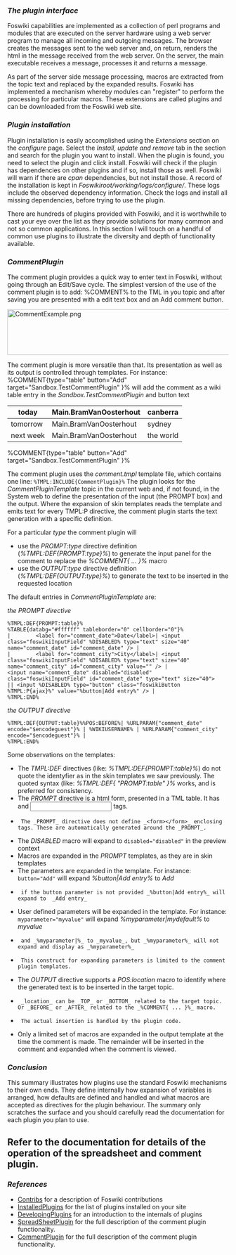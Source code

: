 ### _The plugin interface_
Foswiki capabilities are implemented as a collection of perl programs and modules that are executed on the server hardware
using a web server program to manage all incoming and outgoing messages.
The browser creates the messages sent to the web server and, on return, renders the html in the message received from the web server.
On the server, the main executable receives a message, processes it and returns a message. 

As part of the server side message processing, macros are extracted from the topic text and replaced by the expanded results.
Foswiki has implemented a mechanism whereby modules can "register" to perform the processing for particular macros.
These extensions are called plugins and can be downloaded from the Foswiki web site.

### _Plugin installation_
Plugin installation is easily accomplished using the _Extensions_ section on the _configure_ page.
Select the _Install, update and remove_ tab   in the section and search for the plugin you want to install.
When the plugin is found, you need to select the plugin and click install.
Foswiki will check if the plugin has dependencies on other plugins and if so, install those as well.
Foswiki will warn if there are _cpan_ dependencies, but not install those.
A record of the installation is kept in _Foswikiroot/working/logs/configure/_.
These logs include the observed dependency information. Check the logs and install all missing dependencies, before trying to use the plugin.

There are hundreds of plugins provided with Foswiki, and it is worthwhile to cast your eye over the list
as they provide solutions for many common and not so common applications.
In this section I will touch on a handful of common use plugins to illustrate the diversity and depth of functionality available. 


### _CommentPlugin_
The comment plugin provides a quick way to enter text in Foswiki, without going through an Edit/Save cycle. The simplest version of the use of the comment plugin is to add:
<verbatim>
%COMMENT%</verbatim> to the TML in you topic and after saving you are presented with a edit text box and an Add comment button.

<img src="%ATTACHURLPATH%/CommentExample.png" alt="CommentExample.png" width='751' height='104' />

The comment plugin is more versatile than that. Its presentation as well as its output is controlled through templates. For instance:
<verbatim>%COMMENT{type="table" button="Add" target="Sandbox.TestCommentPlugin" }%</verbatim>
will add the comment as a wiki table entry in the _Sandbox.TestCommentPlugin_ and button text

| today | Main.BramVanOosterhout | canberra |
|-------|------------------------|----------|
| tomorrow | Main.BramVanOosterhout | sydney |
| next week | Main.BramVanOosterhout | the world |
%COMMENT{type="table" button="Add" target="Sandbox.TestCommentPlugin" }%

The comment plugin uses the _comment.tmpl_ template file, which contains one line:
`%TMPL:INCLUDE{CommentPlugin}%`
The plugin looks for the _CommentPluginTemplate_ topic in the current web and, if not found, in the System web to define the presentation of the input (the PROMPT box) and the output. Where the expansion of skin templates reads the template and emits text for every TMPL:P directive, the comment plugin starts the text generation with a specific definition.  

For a particular _type_ the comment plugin will 
*   use the _PROMPT:type_ directive definition (_%TMPL:DEF{PROMPT:type}%_) to generate the input panel for the comment to replace the _%COMMENT{ ... }%_ macro
*   use the _OUTPUT:type_ directive definition (_%TMPL:DEF{OUTPUT:type}%_) to generate the text to be inserted in the requested location

The default entries in _CommentPluginTemplate_ are:
 
*the PROMPT directive*
```
%TMPL:DEF{PROMPT:table}%
%TABLE{databg="#ffffff" tableborder="0" cellborder="0"}%
|        <label for="comment_date">Date</label>| <input class="foswikiInputField" %DISABLED% type="text" size="40" name="comment_date" id="comment_date" /> |
|        <label for="comment_city">City</label>| <input class="foswikiInputField" %DISABLED% type="text" size="40" name="comment_city" id="comment_city" value="" /> |
<input name="comment_date" disabled="disabled" class="foswikiInputField" id="comment_date" type="text" size="40">
|| <input %DISABLED% type="button" class="foswikiButton %TMPL:P{ajax}%" value="%button|Add entry%" /> |
%TMPL:END%
```

*the OUTPUT directive*
```
%TMPL:DEF{OUTPUT:table}%%POS:BEFORE%| %URLPARAM{"comment_date" encode="$encodeguest"}% | %WIKIUSERNAME% | %URLPARAM{"comment_city" encode="$encodeguest"}% |
%TMPL:END%
```
Some observations on the templates:
*   The _TMPL:DEF_ directives (like: _%TMPL:DEF{PROMPT:table}%_) do not quote the identyfier as in the skin templates we saw previously. The quoted syntax (like: _%TMPL:DEF{ "PROMPT:table" }%_ works, and is preferred for consistency.
*   The _PROMPT_ directive is a html form, presented in a TML table. It has _<label>_ and _<input>_ tags.
*      The _PROMPT_ directive does not define _<form></form>_ enclosing tags. These are automatically generated around the _PROMPT_.
*   The _DISABLED_ macro will expand to <code>disabled="disabled"</code> in the preview context
*   Macros are expanded in the _PROMPT_ templates, as they are in skin templates
*   The parameters are expanded in the template. For instance: <code>button="Add"</code> will expand _%button|Add entry%_ to _Add_
*      if the button parameter is not provided _%button|Add entry%_ will expand to  _Add entry_
*   User defined parameters will be expanded in the template. For instance: <code>myparameter="myvalue"</code> will expand _%myparameter|mydefault%_ to _myvalue_
*      and _%myparameter|%_ to _myvalue_, but _%myparameter%_ will not expand and display as _%myparameter%_
*      This construct for expanding parameters is limited to the comment plugin templates.
*   The _OUTPUT_ directive supports a _POS:location_ macro to identify where the generated text is to be inserted in the target topic.
*      _location_ can be _TOP_ or _BOTTOM_ related to the target topic. Or _BEFORE_ or _AFTER_ related to the _%COMMENT{ ... }%_ macro.
*      The actual insertion is handled by the plugin code.
*   Only a limited set of macros are expanded in the output template at the time the comment is made. The remainder will be inserted in the comment and expanded when the comment is viewed.

### _Conclusion_
This summary illustrates how plugins use the standard Foswiki mechanisms to their own ends. They define internally how expansion of variables is arranged, how defaults are defined and handled and what macros are accepted as directives for the plugin behaviour. The summary only scratches the surface and you should carefully read the documentation for each plugin you plan to use. 

Refer to the documentation for details of the operation of the spreadsheet and comment plugin.
---
### _References_
*   [Contribs](https://[[HOST_SUBDOMAIN]]-80-[[KATACODA_HOST]].environments.katacoda.com/foswiki/System/Contribs) for a description of Foswiki contributions
*   [InstalledPlugins](https://[[HOST_SUBDOMAIN]]-80-[[KATACODA_HOST]].environments.katacoda.com/foswiki/System/InstalledPlugins) for the list of plugins installed on your site
*   [DevelopingPlugins](https://[[HOST_SUBDOMAIN]]-80-[[KATACODA_HOST]].environments.katacoda.com/foswiki/System/DevelopingPlugins) for an introduction to the internals of plugins
*   [SpreadSheetPlugin](https://[[HOST_SUBDOMAIN]]-80-[[KATACODA_HOST]].environments.katacoda.com/foswiki/System/SpreadSheetPlugin) for the full description of the comment plugin functionality.
*   [CommentPlugin](https://[[HOST_SUBDOMAIN]]-80-[[KATACODA_HOST]].environments.katacoda.com/foswiki/System/CommentPlugin) for the full description of the comment plugin functionality.


